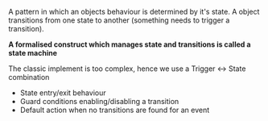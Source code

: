 A pattern in which an objects behaviour is determined by it's state.
A object transitions from one state to another (something needs to trigger a transition).

**A formalised construct which manages state and transitions is called a state machine**

The classic implement is too complex, hence we use a Trigger <-> State combination
- State entry/exit behaviour
- Guard conditions enabling/disabling a transition
- Default action when no transitions are found for an event